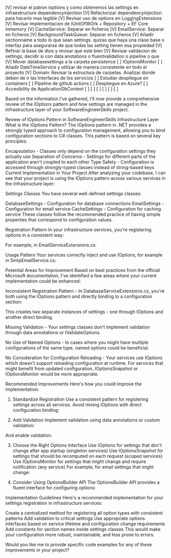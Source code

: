 [V] revisar el patron ioptions y como obtenemos las settings en infraestructure dependencyinjection
[V] Refactorizar dependencyinjection para hacerlo mas legible
[V] Revisar uso de options en LoggingExtensions
[V] Revisar implementacion de IUnitOfWOrk + Repository + EF Core inmemory
[V] CacheService: Separar en ficheros
[V] EmailService: Separar en ficheros
[V] BackgroundTaskQueue: Separar en ficheros
[V] Añadir sectionname a todo lo que sean settings. quizas que haya una clase base o interfaz para asegurarse de que todas las setting tienen esa propiedad
[V] Refinar la base de dtos y revisar que este bien
[V] Revisar validacion de settings, decidir si con data anotations o fluentvalidation o pipeline o que
[V] Mover databasesettings a la carpeta persistence
[ ] IOptionsMonitor
[ ] Añadir DateTimeService y utilizar de manera consistente en todo el proyecto
[V] Domain: Revisar la estructura de carpetas. Analizar donde deben de ir las Interfaces de los servicios
[ ] Estudiar despliegue en containers
[ ] Pipeline de github actions
[ ] Despliegue en Azure?
[ ] Accesibility de ApplicationDbContext
[ ] 
[ ] 
[ ] 
[ ] 
[ ] 
[ ] 




Based on the information I've gathered, I'll now provide a comprehensive review of the IOptions pattern and how settings are managed in the Infrastructure layer of your SoftwareEngineerSkills project.

Review of IOptions Pattern in SoftwareEngineerSkills Infrastructure Layer
What is the IOptions Pattern?
The IOptions pattern in .NET provides a strongly typed approach to configuration management, allowing you to bind configuration sections to C# classes. This pattern is based on several key principles:

Encapsulation - Classes only depend on the configuration settings they actually use
Separation of Concerns - Settings for different parts of the application aren't coupled to each other
Type Safety - Configuration is accessed through strongly-typed classes instead of string-based keys
Current Implementation in Your Project
After analyzing your codebase, I can see that your project is using the IOptions pattern across various services in the Infrastructure layer:

Settings Classes
You have several well-defined settings classes:

DatabaseSettings - Configuration for database connections
EmailSettings - Configuration for email service
CacheSettings - Configuration for caching service
These classes follow the recommended practice of having simple properties that correspond to configuration values.

Registration Pattern
In your infrastructure services, you're registering options in a consistent way:

For example, in EmailServiceExtensions.cs:

Usage Pattern
Your services correctly inject and use IOptions<T>, for example in SmtpEmailService.cs:

Potential Areas for Improvement
Based on best practices from the official Microsoft documentation, I've identified a few areas where your current implementation could be enhanced:

Inconsistent Registration Pattern - In DatabaseServiceExtensions.cs, you're both using the IOptions pattern and directly binding to a configuration section:

This creates two separate instances of settings - one through IOptions and another direct binding.

Missing Validation - Your settings classes don't implement validation through data annotations or IValidateOptions.

No Use of Named Options - In cases where you might have multiple configurations of the same type, named options could be beneficial.

No Consideration for Configuration Reloading - Your services use IOptions which doesn't support reloading configuration at runtime. For services that might benefit from updated configuration, IOptionsSnapshot or IOptionsMonitor would be more appropriate.

Recommended Improvements
Here's how you could improve the implementation:

1. Standardize Registration
Use a consistent pattern for registering settings across all services. Avoid mixing IOptions with direct configuration binding:

2. Add Validation
Implement validation using data annotations or custom validation:

And enable validation:

3. Choose the Right Options Interface
Use IOptions<T> for settings that don't change after app startup (singleton services)
Use IOptionsSnapshot<T> for settings that should be recomputed on each request (scoped services)
Use IOptionsMonitor<T> for settings that might change and require notification (any service)
For example, for email settings that might change:

4. Consider Using OptionsBuilder API
The OptionsBuilder API provides a fluent interface for configuring options:

Implementation Guidelines
Here's a recommended implementation for your settings registration in infrastructure services:

Create a centralized method for registering all option types with consistent patterns
Add validation to critical settings
Use appropriate options interfaces based on service lifetime and configuration change requirements
Add constants for section names inside settings classes
This would make your configuration more robust, maintainable, and less prone to errors.

Would you like me to provide specific code examples for any of these improvements in your project?